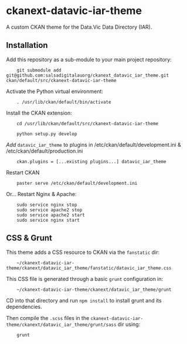 # ckanext-datavic-iar-theme

A custom CKAN theme for the Data.Vic Data Directory (IAR).

## Installation

Add this repository as a sub-module to your main project repository:

        git submodule add git@github.com:salsadigitalauorg/ckanext_datavic_iar_theme.git ckan/default/src/ckanext-datavic-iar-theme

Activate the Python virtual environment:

        . /usr/lib/ckan/default/bin/activate

Install the CKAN extension:

        cd /usr/lib/ckan/default/src/ckanext-datavic-iar-theme

        python setup.py develop
        
*Add* `datavic_iar_theme` to plugins in /etc/ckan/default/development.ini & /etc/ckan/default/production.ini

        ckan.plugins = [...existing plugins...] datavic_iar_theme

Restart CKAN

        paster serve /etc/ckan/default/development.ini

Or... Restart Nginx & Apache:

        sudo service nginx stop
        sudo service apache2 stop
        sudo service apache2 start
        sudo service nginx start

## CSS & Grunt

This theme adds a CSS resource to CKAN via the `fanstatic` dir:

        ~/ckanext-datavic-iar-theme/ckanext/datavic_iar_theme/fanstatic/datavic_iar_theme.css

This CSS file is generated through a basic `grunt` configuration in:

        ~/ckanext-datavic-iar-theme/ckanext/datavic_iar_theme/grunt

CD into that directory and run `npm install` to install grunt and its dependencies.

Then compile the `.scss` files in the `ckanext-datavic-iar-theme/ckanext/datavic_iar_theme/grunt/sass` dir using:

        grunt
